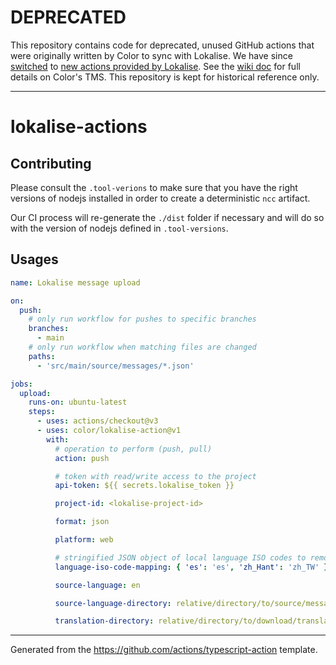 # DEPRECATED
This repository contains code for deprecated, unused GitHub actions that were originally written by Color to sync with Lokalise. We have since [switched](https://github.com/color/color/pull/86958) to [new actions provided by Lokalise](https://developers.lokalise.com/docs/github-actions). See the [wiki doc](https://getcolor.atlassian.net/wiki/spaces/SWEng/pages/1665990792/Lokalise+Translation+Management+System+TMS+Integration) for full details on Color's TMS. This repository is kept for historical reference only.

---

# lokalise-actions

## Contributing

Please consult the `.tool-verions` to make sure that you have the right
versions of nodejs installed in order to create a deterministic `ncc` artifact.

Our CI process will re-generate the `./dist` folder if necessary and will do so
with the version of nodejs defined in `.tool-versions`.

## Usages

```yaml
name: Lokalise message upload

on:
  push:
    # only run workflow for pushes to specific branches
    branches:
      - main
    # only run workflow when matching files are changed
    paths:
      - 'src/main/source/messages/*.json'

jobs:
  upload:
    runs-on: ubuntu-latest
    steps:
      - uses: actions/checkout@v3
      - uses: color/lokalise-action@v1
        with:
          # operation to perform (push, pull)
          action: push

          # token with read/write access to the project
          api-token: ${{ secrets.lokalise_token }}

          project-id: <lokalise-project-id>

          format: json

          platform: web

          # stringified JSON object of local language ISO codes to remote
          language-iso-code-mapping: { 'es': 'es', 'zh_Hant': 'zh_TW' }

          source-language: en

          source-language-directory: relative/directory/to/source/messages

          translation-directory: relative/directory/to/download/translations
```

---

Generated from the https://github.com/actions/typescript-action template.
